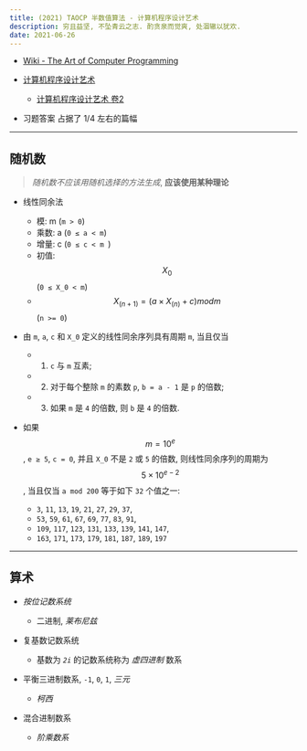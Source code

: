 ```yaml
---
title: (2021) TAOCP 半数值算法 - 计算机程序设计艺术
description: 穷且益坚, 不坠青云之志. 酌贪泉而觉爽, 处涸辙以犹欢.
date: 2021-06-26
---
```


* [Wiki - The Art of Computer Programming](https://en.wikipedia.org/wiki/The_Art_of_Computer_Programming)

* [计算机程序设计艺术](https://book.douban.com/series/46236)
  - [计算机程序设计艺术 卷2](https://book.douban.com/subject/26850558/)

* 习题答案 占据了 1/4 左右的篇幅

------------------

## 随机数

> *随机数不应该用随机选择的方法生成*, **应该使用某种理论**

* 线性同余法
  - 模:   m  (`m > 0`)
  - 乘数: a  (`0 ≤ a < m`)
  - 增量: c  (`0 ≤ c < m `)
  - 初值: $$ X_0 $$ (`0 ≤ X_0 < m`)
  - $$ X_(n+1) = (a \times X_(n) + c) mod m $$ (`n >= 0`)

* 由 `m`, `a`, `c` 和 `X_0` 定义的线性同余序列具有周期 `m`, 当且仅当
  - 1. `c` 与 `m` 互素;
  - 2. 对于每个整除 `m` 的素数 `p`, `b = a - 1` 是 `p` 的倍数;
  - 3. 如果 `m` 是 `4` 的倍数, 则 `b` 是 `4` 的倍数.

* 如果 $$ m = 10^e $$, `e ≥ 5`, `c = 0`, 并且 `X_0` 不是 `2` 或 `5` 的倍数,
  则线性同余序列的周期为 $$ 5 \times 10^{e-2} $$,
  当且仅当 `a mod 200` 等于如下 `32` 个值之一:
  -  `3`, `11`, `13`, `19`, `21`, `27`, `29`, `37`,
  - `53`, `59`, `61`, `67`, `69`, `77`, `83`, `91`,
  - `109`, `117`, `123`, `131`, `133`, `139`, `141`, `147`,
  - `163`, `171`, `173`, `179`, `181`, `187`, `189`, `197`

------------------

## 算术

* *按位记数系统*
  - 二进制, *莱布尼兹*

* 复基数记数系统
  - 基数为 *`2i`* 的记数系统称为 *虚四进制* 数系

* 平衡三进制数系, `-1`, `0`, `1`, *三元*
  - *柯西*

* 混合进制数系
  - *阶乘数系*

